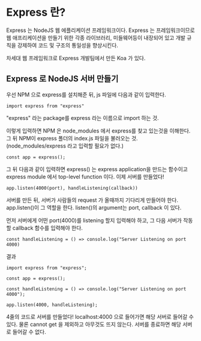 # Express 란?

Express 는 NodeJS 웹 에플리케이션 프레임워크이다.
Express 는 프레임워크이므로 웹 애프리케이션을 만들기 위한 각종 라이브러리, 미들웨어등이 내장되어 있고
개발 규칙을 강제하여 코드 및 구조의 통일성을 향상시킨다.

차세대 웹 프레임워크로 Express 개발팀에서 만든 Koa 가 있다.

## Express 로 NodeJS 서버 만들기

우선 NPM 으로 express를 설치해준 뒤, js 파일에 다음과 같이 입력한다.

```
import express from "express"
```

"express" 라는 package를 express 라는 이름으로 import 하는 것.

이렇게 입력하면 NPM 은 node_modules 에서 express를 찾고 있는것을 이해한다.
그 뒤 NPM이 express 폴더의 index.js 파일을 불러오는 것.
(node_modules/express 라고 입력할 필요가 없다.)

```
const app = express();
```

그 뒤 다음과 같이 입력하면 express() 는 express application을 만드는 함수이고
express module 에서 top-level function 이다. 이제 서버를 만들었다!

```
app.listen(4000(port), handleListening(callback))
```

서버를 만든 뒤, 서버가 사람들의 request 가 올때까지 기다리게 만들어야 한다. app.listen()이 그 역할을 한다.
listen()의 argument는 port, callback 이 있다.

먼저 서버에게 어떤 port(4000)를 listening 할지 입력해야 하고, 그 다음 서버가 작동할 callback 함수를 입력해야 한다.

```
const handleListening = () => console.log("Server Listening on port 4000)
```

결과

```
import express from "express";

const app = express();

const handleListening = () => console.log("Server Listening on port 4000");

app.listen(4000, handleListening);

```

4줄의 코드로 서버를 만들었다!
localhost:4000 으로 들어가면 해당 서버로 들어갈 수 있다. 물론 cannot get 을 제외하고 아무것도 뜨지 않는다.
서버를 종료하면 해당 서버로 들어갈 수 없다.
